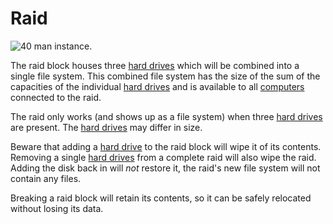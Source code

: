 # Raid

![40 man instance.](oredict:oc:raid)

The raid block houses three [hard drives](../item/hdd1.md) which will be combined into a single file system. This combined file system has the size of the sum of the capacities of the individual [hard drives](../item/hdd1.md) and is available to all [computers](../general/computer.md) connected to the raid.

The raid only works (and shows up as a file system) when three [hard drives](../item/hdd1.md) are present. The [hard drives](../item/hdd1.md) may differ in size.

Beware that adding a [hard drive](../item/hdd1.md) to the raid block will wipe it of its contents. Removing a single [hard drives](../item/hdd1.md) from a complete raid will also wipe the raid. Adding the disk back in will *not* restore it, the raid's new file system will not contain any files.

Breaking a raid block will retain its contents, so it can be safely relocated without losing its data.
